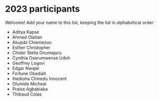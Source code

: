 # 2023 participants

Welcome! Add your name to this list, keeping the list in alphabetical order:

- Aditya Kapse
- Ahmed Olaitan
- Akujobi Chiemezuo
- Esther Christopher
- Chider Stella Onumajuru
- Cynthia Osarumwense Udoh
- Geoffrey Logovi
- Edgar Nwajei
- Fortune Obadiah
- Ihedioha Chinedu Innocent
- Olumide Micheal
- Praise Agbabiaka
- Thibaud Colas
